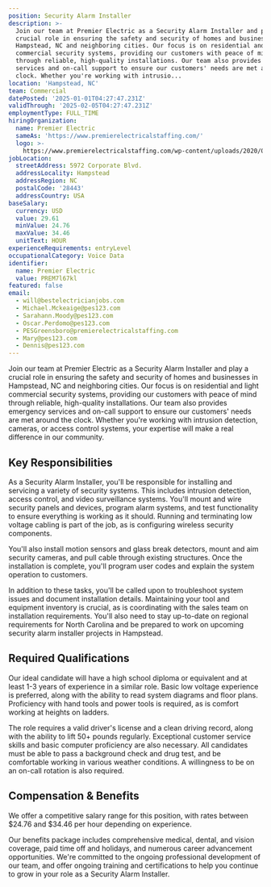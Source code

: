 ```yaml
---
position: Security Alarm Installer
description: >-
  Join our team at Premier Electric as a Security Alarm Installer and play a
  crucial role in ensuring the safety and security of homes and businesses in
  Hampstead, NC and neighboring cities. Our focus is on residential and light
  commercial security systems, providing our customers with peace of mind
  through reliable, high-quality installations. Our team also provides emergency
  services and on-call support to ensure our customers' needs are met around the
  clock. Whether you're working with intrusio...
location: 'Hampstead, NC'
team: Commercial
datePosted: '2025-01-01T04:27:47.231Z'
validThrough: '2025-02-05T04:27:47.231Z'
employmentType: FULL_TIME
hiringOrganization:
  name: Premier Electric
  sameAs: 'https://www.premierelectricalstaffing.com/'
  logo: >-
    https://www.premierelectricalstaffing.com/wp-content/uploads/2020/05/Premier-Electrical-Staffing-logo.png
jobLocation:
  streetAddress: 5972 Corporate Blvd.
  addressLocality: Hampstead
  addressRegion: NC
  postalCode: '28443'
  addressCountry: USA
baseSalary:
  currency: USD
  value: 29.61
  minValue: 24.76
  maxValue: 34.46
  unitText: HOUR
experienceRequirements: entryLevel
occupationalCategory: Voice Data
identifier:
  name: Premier Electric
  value: PREM7l67kl
featured: false
email:
  - will@bestelectricianjobs.com
  - Michael.Mckeaige@pes123.com
  - Sarahann.Moody@pes123.com
  - Oscar.Perdomo@pes123.com
  - PESGreensboro@premierelectricalstaffing.com
  - Mary@pes123.com
  - Dennis@pes123.com
---
```




Join our team at Premier Electric as a Security Alarm Installer and play a crucial role in ensuring the safety and security of homes and businesses in Hampstead, NC and neighboring cities. Our focus is on residential and light commercial security systems, providing our customers with peace of mind through reliable, high-quality installations. Our team also provides emergency services and on-call support to ensure our customers' needs are met around the clock. Whether you're working with intrusion detection, cameras, or access control systems, your expertise will make a real difference in our community.

## Key Responsibilities
As a Security Alarm Installer, you'll be responsible for installing and servicing a variety of security systems. This includes intrusion detection, access control, and video surveillance systems. You'll mount and wire security panels and devices, program alarm systems, and test functionality to ensure everything is working as it should. Running and terminating low voltage cabling is part of the job, as is configuring wireless security components. 

You'll also install motion sensors and glass break detectors, mount and aim security cameras, and pull cable through existing structures. Once the installation is complete, you'll program user codes and explain the system operation to customers. 

In addition to these tasks, you'll be called upon to troubleshoot system issues and document installation details. Maintaining your tool and equipment inventory is crucial, as is coordinating with the sales team on installation requirements. You'll also need to stay up-to-date on regional requirements for North Carolina and be prepared to work on upcoming security alarm installer projects in Hampstead.

## Required Qualifications
Our ideal candidate will have a high school diploma or equivalent and at least 1-3 years of experience in a similar role. Basic low voltage experience is preferred, along with the ability to read system diagrams and floor plans. Proficiency with hand tools and power tools is required, as is comfort working at heights on ladders. 

The role requires a valid driver's license and a clean driving record, along with the ability to lift 50+ pounds regularly. Exceptional customer service skills and basic computer proficiency are also necessary. All candidates must be able to pass a background check and drug test, and be comfortable working in various weather conditions. A willingness to be on an on-call rotation is also required.

## Compensation & Benefits
We offer a competitive salary range for this position, with rates between $24.76 and $34.46 per hour depending on experience. 

Our benefits package includes comprehensive medical, dental, and vision coverage, paid time off and holidays, and numerous career advancement opportunities. We're committed to the ongoing professional development of our team, and offer ongoing training and certifications to help you continue to grow in your role as a Security Alarm Installer.
